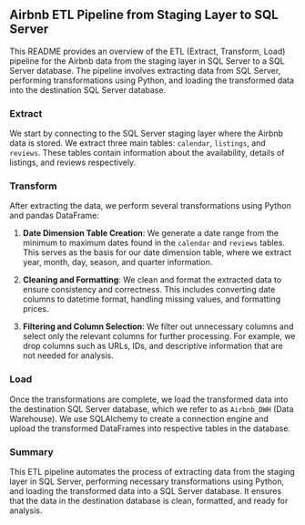 ## Airbnb ETL Pipeline from Staging Layer to SQL Server

This README provides an overview of the ETL (Extract, Transform, Load) pipeline for the Airbnb data from the staging layer in SQL Server to a SQL Server database. The pipeline involves extracting data from SQL Server, performing transformations using Python, and loading the transformed data into the destination SQL Server database.

### Extract

We start by connecting to the SQL Server staging layer where the Airbnb data is stored. We extract three main tables: `calendar`, `listings`, and `reviews`. These tables contain information about the availability, details of listings, and reviews respectively.

### Transform

After extracting the data, we perform several transformations using Python and pandas DataFrame:

1. **Date Dimension Table Creation**: We generate a date range from the minimum to maximum dates found in the `calendar` and `reviews` tables. This serves as the basis for our date dimension table, where we extract year, month, day, season, and quarter information.
   
2. **Cleaning and Formatting**: We clean and format the extracted data to ensure consistency and correctness. This includes converting date columns to datetime format, handling missing values, and formatting prices.

3. **Filtering and Column Selection**: We filter out unnecessary columns and select only the relevant columns for further processing. For example, we drop columns such as URLs, IDs, and descriptive information that are not needed for analysis.

### Load

Once the transformations are complete, we load the transformed data into the destination SQL Server database, which we refer to as `Airbnb_DWH` (Data Warehouse). We use SQLAlchemy to create a connection engine and upload the transformed DataFrames into respective tables in the database.

### Summary

This ETL pipeline automates the process of extracting data from the staging layer in SQL Server, performing necessary transformations using Python, and loading the transformed data into a SQL Server database. It ensures that the data in the destination database is clean, formatted, and ready for analysis.
